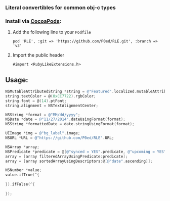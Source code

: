 ### Literal convertibles for common obj-c types

### Install via [CocoaPods](http://cocoapods.org/):
1. Add the following line to your `Podfile`

	```
	pod 'RLE', :git => 'https://github.com/P0ed/RLE.git', :branch => 'v3'
	```
2. Import the public header

	```
	#import <RubyLikeExtensions.h>
	```

## Usage:


```Objective-C
NSMutableAttributedString *string = @"Featured".localized.mutableAttributedString;
string.textColor = @(0xCC7722).rgbColor;
string.font = @(14).ptFont;
string.alignment = NSTextAlignmentCenter;

NSString *format = @"MM/dd/yyyy";
NSDate *date = @"11/27/2014".dateUsingFormat(format);
NSString *formattedDate = date.stringUsingFormat(format);

UIImage *img = @"bg_label".image;
NSURL *URL = @"https://github.com/P0ed/RLE".URL;

NSArray *array;
NSPredicate *predicate = @[@"synced = YES".predicate, @"upcoming = YES".predicate].orPredicate;
array = [array filteredArrayUsingPredicate:predicate];
array = [array sortedArrayUsingDescriptors:@[@"date".ascending]];

NSNumber *value;
value.ifTrue(^{
	
}).ifFalse(^{
	
});
```
